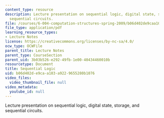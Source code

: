 ```yaml
---
content_type: resource
description: Lecture presentation on sequential logic, digital state, storage, and
  sequential circuits.
file: /courses/6-004-computation-structures-spring-2009/b06d402de9caa103a9229655280b1076_MIT6_004s09_lec05.pdf
file_type: application/pdf
learning_resource_types:
- Lecture Notes
license: https://creativecommons.org/licenses/by-nc-sa/4.0/
ocw_type: OCWFile
parent_title: Lecture Notes
parent_type: CourseSection
parent_uid: 3b03b526-e292-49fb-1e00-40434460010b
resourcetype: Document
title: Sequential Logic
uid: b06d402d-e9ca-a103-a922-9655280b1076
video_files:
  video_thumbnail_file: null
video_metadata:
  youtube_id: null
---
```

Lecture presentation on sequential logic, digital state, storage, and sequential circuits.